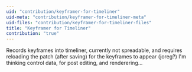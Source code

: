 ```yaml
---
uid: "contribution/keyframer-for-timeliner"
uid-meta: "contribution/keyframer-for-timeliner-meta"
uid-files: "contribution/keyframer-for-timeliner-files"
title: "Keyframer for Timeliner"
contribution: "true"
---
```


Records keyframes into timeliner, currently not spreadable, and requires reloading the patch (after saving) for the keyframes to appear (joreg?)
I'm thinking control data, for post editing, and renderering...